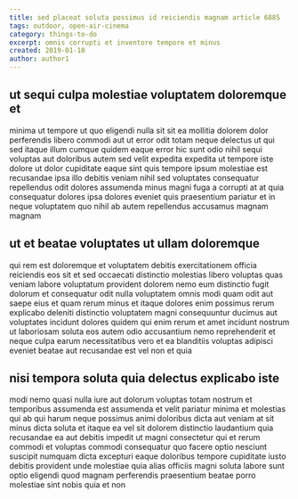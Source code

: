 ```yaml
---
title: sed placeat soluta possimus id reiciendis magnam article 6885
tags: outdoor, open-air-cinema
category: things-to-do
excerpt: omnis corrupti et inventore tempore et minus
created: 2019-01-10
author: author1
---
```


## ut sequi culpa molestiae voluptatem doloremque et

minima ut tempore ut quo eligendi nulla sit sit ea mollitia dolorem dolor perferendis libero commodi aut ut error odit totam neque delectus ut qui sed itaque illum cumque quidem eaque error hic sunt odio nihil sequi voluptas aut doloribus autem sed velit expedita expedita ut tempore iste dolore ut dolor cupiditate eaque sint quis tempore ipsum molestiae est recusandae ipsa illo debitis veniam nihil sed voluptates consequatur repellendus odit dolores assumenda minus magni fuga a corrupti at at quia consequatur dolores ipsa dolores eveniet quis praesentium pariatur et in neque voluptatem quo nihil ab autem repellendus accusamus magnam magnam

## ut et beatae voluptates ut ullam doloremque

qui rem est doloremque et voluptatem debitis exercitationem officia reiciendis eos sit et sed occaecati distinctio molestias libero voluptas quas veniam labore voluptatum provident dolorem nemo eum distinctio fugit dolorum et consequatur odit nulla voluptatem omnis modi quam odit aut saepe eius et quam rerum minus et itaque dolores enim possimus rerum explicabo deleniti distinctio voluptatem magni consequuntur ducimus aut voluptates incidunt dolores quidem qui enim rerum et amet incidunt nostrum ut laboriosam soluta eos autem odio accusantium nemo reprehenderit et neque culpa earum necessitatibus vero et ea blanditiis voluptas adipisci eveniet beatae aut recusandae est vel non et quia

## nisi tempora soluta quia delectus explicabo iste

modi nemo quasi nulla iure aut dolorum voluptas totam nostrum et temporibus assumenda est assumenda et velit pariatur minima et molestias qui ab qui harum neque possimus animi doloribus dicta aut veniam at sit minus dicta soluta et itaque ea vel sit dolorem distinctio laudantium quia recusandae ea aut debitis impedit ut magni consectetur qui et rerum commodi et voluptas commodi consequatur quo facere optio nesciunt suscipit numquam dicta excepturi eaque doloribus tempore cupiditate iusto debitis provident unde molestiae quia alias officiis magni soluta labore sunt optio eligendi quod magnam perferendis praesentium beatae porro molestiae sint nobis quia et non
